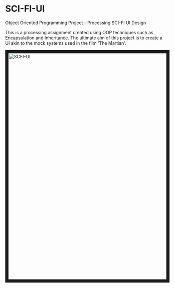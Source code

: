 # SCI-FI-UI
Object Oriented Programming Project - Processing SCI-FI UI Design

This is a processing assignment created using OOP techniques such as Encapsulation and Inheritance. The ultimate aim of this project is to create a UI akin to the mock systems used in the film 'The Martian'.

<a href="http://www.youtube.com/watch?feature=player_embedded&v=sWzsR2Wx9cA
" target="_blank"><img src="http://img.youtube.com/vi/sWzsR2Wx9cA/0.jpg" 
alt="SCFI-UI" width="1280" height="720" border="10" /></a>
